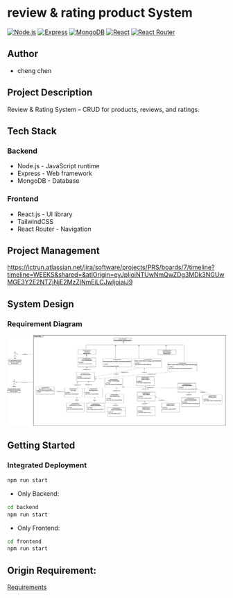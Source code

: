 # review & rating product System

[![Node.js](https://img.shields.io/badge/Node.js-v22-green)](https://nodejs.org/)
[![Express](https://img.shields.io/badge/Express-v4-blue)](https://expressjs.com/)
[![MongoDB](https://img.shields.io/badge/MongoDB-v6-green)](https://www.mongodb.com/)
[![React](https://img.shields.io/badge/React-v18-blue)](https://reactjs.org/)
[![React Router](https://img.shields.io/badge/React_Router-v6-blue)](https://reactrouter.com/)

## Author
- cheng chen

## Project Description
Review & Rating System – CRUD for products, reviews, and ratings.

## Tech Stack

### Backend
-  Node.js - JavaScript runtime
-  Express - Web framework
-  MongoDB - Database

### Frontend
-  React.js - UI library
- TailwindCSS 
- React Router - Navigation

## Project Management
https://ictrun.atlassian.net/jira/software/projects/PRS/boards/7/timeline?timeline=WEEKS&shared=&atlOrigin=eyJpIjoiNTUwNmQwZDg3MDk3NGUwMGE3Y2E2NTZjNjE2MzZlNmEiLCJwIjoiaiJ9

## System Design
### Requirement Diagram
![Requirement Diagram](./requirement_diagram.png)


## Getting Started

### Integrated Deployment
```bash
npm run start
```
- Only Backend:
```bash
cd backend
npm run start
```
- Only Frontend:
```bash
cd frontend
npm run start
```

## Origin Requirement:
[Requirements](./requirements.md)
